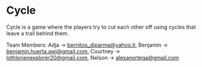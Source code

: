 # Cycle
Cycle is a game where the players try to cut each other off using cycles that leave a trail behind them.



Team Members:
Adja -> bernitos_diparma@yahoo.it,
Benjamin -> benjamin.huerta.awi@gmail.com,
Courtney -> lothlorienexplorer20@gmail.com,
Nelson -> alexanortega@gmail.com

